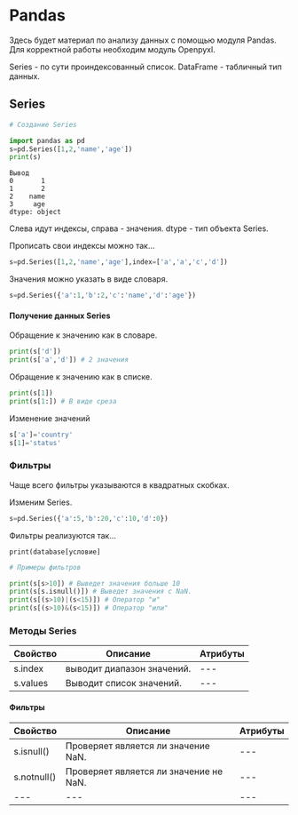 # Pandas

Здесь будет материал по анализу данных с помощью модуля Pandas. Для корректной работы необходим модуль Openpyxl.

Series - по сути проиндексованный список. DataFrame - табличный тип данных.

## Series

```python
# Создание Series

import pandas as pd
s=pd.Series([1,2,'name','age'])
print(s)
```

```
Вывод
0       1
1       2
2    name
3     age
dtype: object
```

Слева идут индексы, справа - значения. dtype - тип объекта Series.

Прописать свои индексы можно так...

```python
s=pd.Series([1,2,'name','age'],index=['a','a','c','d'])
```

Значения можно указать в виде словаря.

```python
s=pd.Series({'a':1,'b':2,'c':'name','d':'age'})
```

#### Получение данных Series

Обращение к значению как в словаре.

```python
print(s['d'])
print(s['a','d']) # 2 значения
```

Обращение к значению как в списке.

```python
print(s[1])
print(s[1:]) # В виде среза
```

Изменение значений

```python
s['a']='country'
s[1]='status'
```

### Фильтры

Чаще всего фильтры указываются в квадратных скобках.

Изменим Series.

```python
s=pd.Series({'a':5,'b':20,'c':10,'d':0})
```

Фильтры реализуются так...

```
print(database[условие]
```

```python
# Примеры фильтров

print(s[s>10]) # Выведет значения больше 10
print(s[s.isnull()]) # Выведет значения с NaN.
print(s[(s>10)|(s<15)]) # Оператор "и"
print(s[(s>10)&(s<15)]) # Оператор "или"
```

### Методы Series

|Свойство|Описание|Атрибуты
|---|---|---
|s.index|выводит диапазон значений.|---
|s.values|Выводит список значений.|---

#### Фильтры

|Свойство|Описание|Атрибуты
|---|---|---
|s.isnull()|Проверяет является ли значение NaN.|---
|s.notnull()|Проверяет является ли значение не NaN.|---
|---|---|---